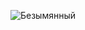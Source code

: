 
![Безымянный](https://user-images.githubusercontent.com/72259094/162785315-a30c7bc6-8d5c-4ec6-b29c-618f23525257.jpg)

